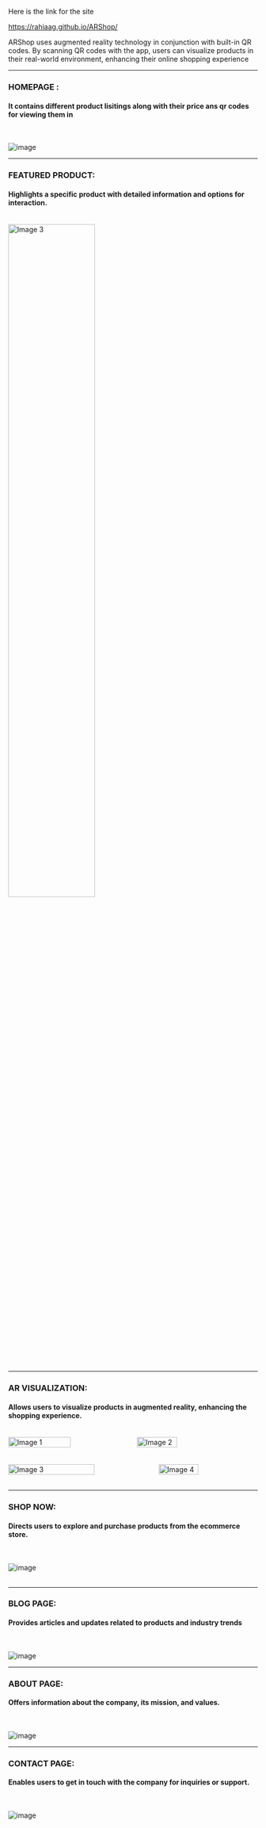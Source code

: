 Here is the link for the site 

https://rahiaag.github.io/ARShop/

ARShop uses augmented reality technology in conjunction with built-in QR codes. By scanning QR codes with the app, users can visualize products in their real-world environment, enhancing their online shopping experience

---------------------------------------------------------------------------------------------------------------------------------------------------------------------------------------------------------------------------
### **HOMEPAGE :**  
#### It contains different product lisitings along with their price ans qr codes for viewing them in

<br>


![image](https://github.com/user-attachments/assets/fbc4971a-122a-45f7-a115-8cd942d2a3ac)
<br>

---------------------------------------------------------------------------------------------------------------------------------------------------------------------------------------------------------------------------

### **FEATURED PRODUCT:**
#### Highlights a specific product with detailed information and options for interaction.
<br>
<img src="https://github.com/user-attachments/assets/ffb36cf0-a067-427f-9bc2-87887ae5fd82" alt="Image 3" style="width: 59%;">

<br>

---------------------------------------------------------------------------------------------------------------------------------------------------------------------------------------------------------------------------

### **AR VISUALIZATION:**
#### Allows users to visualize products in augmented reality, enhancing the shopping experience.
<br>

<div style="display: flex;">
    <img src="https://github.com/user-attachments/assets/4d0d31d7-0c72-443a-85cf-0dacf365e264" alt="Image 1" style="width: 50%; ">
    <img src="https://github.com/user-attachments/assets/ab7b70e3-87d5-4ddb-823e-eac42e6d5095" alt="Image 2" style="width: 40%; margin-left: 8px;">
</div>
<br><br>


<div style="display: flex;">
    <img src="https://github.com/user-attachments/assets/2ef0ecd7-4ad8-47ef-8f69-9f283197528d" alt="Image 3" style="width: 59%;">
    <img src="https://github.com/user-attachments/assets/4d3b5f3e-8b74-4a27-92bb-91fb5443413d" alt="Image 4" style="width: 40%; margin-left: 8px;">
</div>

<br>

---------------------------------------------------------------------------------------------------------------------------------------------------------------------------------------------------------------------------

### **SHOP NOW:**
#### Directs users to explore and purchase products from the ecommerce store.
<br>

![image](https://github.com/user-attachments/assets/fd25eabe-4d2a-43e4-a826-80599f45c4d1)
<br>
<br>

---------------------------------------------------------------------------------------------------------------------------------------------------------------------------------------------------------------------------

### **BLOG PAGE:**
#### Provides articles and updates related to products and industry trends
<br>

![image](https://github.com/user-attachments/assets/96ef35d1-ba70-43cf-b3f2-8f13ee8b8fb7)
<br>

---------------------------------------------------------------------------------------------------------------------------------------------------------------------------------------------------------------------------

### **ABOUT PAGE:**
#### Offers information about the company, its mission, and values.
<br>

![image](https://github.com/user-attachments/assets/37811ca5-22b2-406e-8850-e22e75df817e)
<br>

---------------------------------------------------------------------------------------------------------------------------------------------------------------------------------------------------------------------------

### **CONTACT PAGE:**
#### Enables users to get in touch with the company for inquiries or support.
<br>

![image](https://github.com/user-attachments/assets/e936739c-fe7e-47d7-975d-a77f378e4170)





